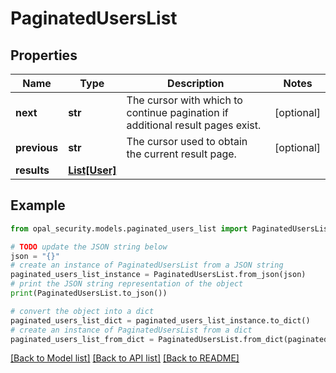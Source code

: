 # PaginatedUsersList


## Properties

Name | Type | Description | Notes
------------ | ------------- | ------------- | -------------
**next** | **str** | The cursor with which to continue pagination if additional result pages exist. | [optional] 
**previous** | **str** | The cursor used to obtain the current result page. | [optional] 
**results** | [**List[User]**](User.md) |  | 

## Example

```python
from opal_security.models.paginated_users_list import PaginatedUsersList

# TODO update the JSON string below
json = "{}"
# create an instance of PaginatedUsersList from a JSON string
paginated_users_list_instance = PaginatedUsersList.from_json(json)
# print the JSON string representation of the object
print(PaginatedUsersList.to_json())

# convert the object into a dict
paginated_users_list_dict = paginated_users_list_instance.to_dict()
# create an instance of PaginatedUsersList from a dict
paginated_users_list_from_dict = PaginatedUsersList.from_dict(paginated_users_list_dict)
```
[[Back to Model list]](../README.md#documentation-for-models) [[Back to API list]](../README.md#documentation-for-api-endpoints) [[Back to README]](../README.md)


